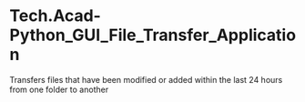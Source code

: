 # Tech.Acad-Python_GUI_File_Transfer_Application
Transfers files that have been modified or added within the last 24 hours from one folder to another
